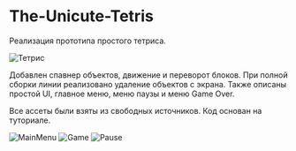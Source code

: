 
# The-Unicute-Tetris


Реализация прототипа простого тетриса. 

![Тетрис](https://user-images.githubusercontent.com/59263802/121041151-12b19c00-c7e5-11eb-8542-6ad9ccc19826.gif)

Добавлен спавнер объектов, движение и переворот блоков. При полной сборки линии реализовано удаление объектов 
с экрана. Также описаны простой UI, главное меню, меню паузы и меню Game Over. 

Все ассеты были взяты из свободных источников. Код основан на туториале.

![MainMenu](https://user-images.githubusercontent.com/59263802/121047161-bfd9e380-c7e8-11eb-8981-27e56d3005a5.png)
![Game](https://user-images.githubusercontent.com/59263802/121048057-04fe1580-c7e9-11eb-9419-d2c17d975287.png)
![Pause](https://user-images.githubusercontent.com/59263802/121048088-10e9d780-c7e9-11eb-9012-99239fcf6cd2.png)

